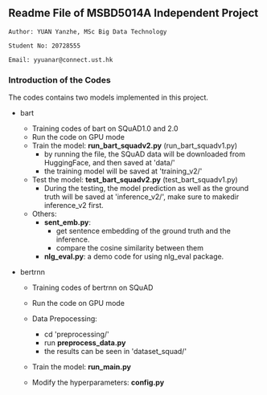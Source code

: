 ## Readme File of MSBD5014A Independent Project

`Author: YUAN Yanzhe, MSc Big Data Technology`

`Student No: 20728555`

`Email: yyuanar@connect.ust.hk`



### Introduction of the Codes

The codes contains two models implemented in this project.

- bart

  - Training codes of bart on SQuAD1.0 and 2.0
  - Run the code on GPU mode
  - Train the model: **run_bart_squadv2.py** (run_bart_squadv1.py)
    - by running the file, the SQuAD data will be downloaded from HuggingFace, and then saved at 'data/'
    - the training model will be saved at 'training_v2/'
  - Test the model: **test_bart_squadv2.py** (test_bart_squadv1.py)
    - During the testing, the model prediction as well as the ground truth will be saved at 'inference_v2/', make sure to makedir inference_v2 first.
  - Others:
    - **sent_emb.py**:
      - get sentence embedding of the ground truth and the inference.
      - compare the cosine similarity between them
    - **nlg_eval.py**: a demo code for using nlg_eval package.

- bertrnn

  - Training codes of bertrnn on SQuAD

  - Run the code on GPU mode

  - Data Prepocessing:

    - cd 'preprocessing/'
    - run **preprocess_data.py**
    - the results can be seen in 'dataset_squad/'

  - Train the model: **run_main.py**

  - Modify the hyperparameters: **config.py**

    

